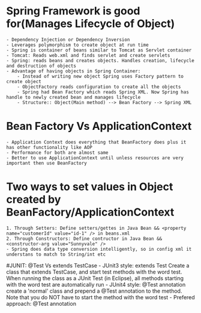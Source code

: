# Spring Framework is good for(Manages Lifecycle of Object)
	- Dependency Injection or Dependency Inversion
	- Leverages polymorphism to create object at run time
	- Spring is container of beans similar to Tomcat as Servlet container
	- Tomcat: Reads web.xml and finds servlet and create servlets
	- Spring: reads beans and creates objects. Handles creation, lifecycle and destruction of objects
	- Advantage of having objects in Spring Container:
		- Instead of writing new object Spring uses Factory pattern to create object
		- ObjectFactory reads configuration to create all the objects
		- Spring had Bean Factory which reads Spring XML. Now Spring has handle to newly created bean and manages lifecycle
		- Structure:: Object(Main method) --> Bean Factory --> Spring XML
# Bean Factory Vs ApplicationContext
	- Application Context does everything that BeanFactory does plus it has other functionality like AOP
	- Performance for both are almost same 
	- Better to use ApplicationContext until unless resources are very important then use BeanFactory
# Two ways to set values in Object created by BeanFactory/ApplicationContext
	1. Through Setters: Define setters/gettes in Java Bean && <property name="customerId" value="id-1" /> in beans.xml
	2. Through Constructors: Define contructor in Java Bean && <constructor-arg value="Sunnyvale" />
	- Spring does data type conversion intelligently, so in config xml it understans to match to String/int etc

	
#JUNIT: @Test Vs extends TestCase
	- JUnit3 style: extends Test
		Create a class that extends TestCase, and start test methods with the word test. When running the class as a JUnit Test (in Eclipse), all methods starting with the word test are automatically run
	- JUnit4 style: @Test annotation
		create a 'normal' class and prepend a @Test annotation to the method. Note that you do NOT have to start the method with the word test
	- Prefered approach: @Test annotation
		